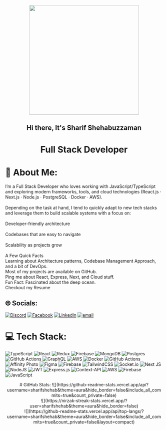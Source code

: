 <div align="center">
  <img height="350" src="https://i.ibb.co.com/99Q2ZnNF/cover-photo.png"  />
</div>

###

<h2 align="center">Hi there, It's Sharif Shehabuzzaman</h2>

###

<h1 align="center">Full Stack Developer</h1>

###

# 💫 About Me:
I’m a Full Stack Developer who loves working with JavaScript/TypeScript and exploring modern frameworks, tools, and cloud technologies (React.js · Next.js · Node.js · PostgreSQL · Docker · AWS).<br><br>Depending on the task at hand, I tend to quickly adapt to new tech stacks and leverage them to build scalable systems with a focus on:<br><br>Developer-friendly architecture<br><br>Codebases that are easy to navigate<br><br>Scalability as projects grow<br><br>A Few Quick Facts<br>Learning about Architecture patterns, Codebase Management Approach, and a bit of DevOps.<br>Most of my projects are available on GitHub.<br>Ping me about React, Express, Next, and Cloud stuff.<br>Fun Fact: Fascinated about the deep ocean.<br>Checkout my Resume


## 🌐 Socials:
[![Discord](https://img.shields.io/badge/Discord-%237289DA.svg?logo=discord&logoColor=white)](https://discord.gg/sharif_shehabuzzaman) [![Facebook](https://img.shields.io/badge/Facebook-%231877F2.svg?logo=Facebook&logoColor=white)](https://facebook.com/svshuvo.4.0) [![LinkedIn](https://img.shields.io/badge/LinkedIn-%230077B5.svg?logo=linkedin&logoColor=white)](https://linkedin.com/in/sharifshehab) [![email](https://img.shields.io/badge/Email-D14836?logo=gmail&logoColor=white)](mailto:sharifshehabuzzaman@gmail.com) 

# 💻 Tech Stack:
![TypeScript](https://img.shields.io/badge/typescript-%23007ACC.svg?style=for-the-badge&logo=typescript&logoColor=white) ![React](https://img.shields.io/badge/react-%2320232a.svg?style=for-the-badge&logo=react&logoColor=%2361DAFB) ![Redux](https://img.shields.io/badge/redux-%23593d88.svg?style=for-the-badge&logo=redux&logoColor=white) ![Firebase](https://img.shields.io/badge/firebase-a08021?style=for-the-badge&logo=firebase&logoColor=ffcd34) ![MongoDB](https://img.shields.io/badge/MongoDB-%234ea94b.svg?style=for-the-badge&logo=mongodb&logoColor=white) ![Postgres](https://img.shields.io/badge/postgres-%23316192.svg?style=for-the-badge&logo=postgresql&logoColor=white) ![GitHub Actions](https://img.shields.io/badge/github%20actions-%232671E5.svg?style=for-the-badge&logo=githubactions&logoColor=white) ![GraphQL](https://img.shields.io/badge/-GraphQL-E10098?style=for-the-badge&logo=graphql&logoColor=white) ![AWS](https://img.shields.io/badge/AWS-%23FF9900.svg?style=for-the-badge&logo=amazon-aws&logoColor=white) ![Docker](https://img.shields.io/badge/docker-%230db7ed.svg?style=for-the-badge&logo=docker&logoColor=white) ![GitHub Actions](https://img.shields.io/badge/github%20actions-%232671E5.svg?style=for-the-badge&logo=githubactions&logoColor=white) ![Affinity Photo](https://img.shields.io/badge/affinityphoto-%237E4DD2.svg?style=for-the-badge&logo=affinity-photo&logoColor=white) ![Figma](https://img.shields.io/badge/figma-%23F24E1E.svg?style=for-the-badge&logo=figma&logoColor=white) ![Firebase](https://img.shields.io/badge/firebase-a08021?style=for-the-badge&logo=firebase&logoColor=ffcd34) ![TailwindCSS](https://img.shields.io/badge/tailwindcss-%2338B2AC.svg?style=for-the-badge&logo=tailwind-css&logoColor=white) ![Socket.io](https://img.shields.io/badge/Socket.io-black?style=for-the-badge&logo=socket.io&badgeColor=010101) ![Next JS](https://img.shields.io/badge/Next-black?style=for-the-badge&logo=next.js&logoColor=white) ![NodeJS](https://img.shields.io/badge/node.js-6DA55F?style=for-the-badge&logo=node.js&logoColor=white) ![JWT](https://img.shields.io/badge/JWT-black?style=for-the-badge&logo=JSON%20web%20tokens) ![Express.js](https://img.shields.io/badge/express.js-%23404d59.svg?style=for-the-badge&logo=express&logoColor=%2361DAFB) ![Context-API](https://img.shields.io/badge/Context--Api-000000?style=for-the-badge&logo=react) ![AWS](https://img.shields.io/badge/AWS-%23FF9900.svg?style=for-the-badge&logo=amazon-aws&logoColor=white) ![Firebase](https://img.shields.io/badge/firebase-%23039BE5.svg?style=for-the-badge&logo=firebase) ![JavaScript](https://img.shields.io/badge/javascript-%23323330.svg?style=for-the-badge&logo=javascript&logoColor=%23F7DF1E)

<div align="center">
  # GitHub Stats:
![](https://github-readme-stats.vercel.app/api?username=sharifshehab&theme=aura&hide_border=false&include_all_commits=true&count_private=false)<br/>
![](https://nirzak-streak-stats.vercel.app/?user=sharifshehab&theme=aura&hide_border=false)<br/>
![](https://github-readme-stats.vercel.app/api/top-langs/?username=sharifshehab&theme=aura&hide_border=false&include_all_commits=true&count_private=false&layout=compact)
</div>

